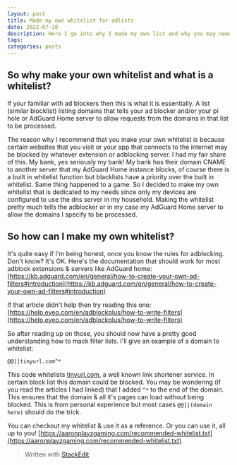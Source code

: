 ```yaml
---
layout: post
title: Made my own whitelist for adlists
date: 2022-07-10
description: Here I go into why I made my own list and why you may need to aswell.
tags: 
categories: posts
---
```


## So why make your own whitelist and what is a whitelist?

If your familiar with ad blockers then this is what it is essentially. A list (similar blocklist) listing domains that tells your ad blocker and/or your pi hole or AdGuard Home server to allow requests from the domains in that list to be processed.

The reason why I recommend that you make your own whitelist is because certain websites that you visit or your app that connects to the internet may be blocked by whatever extension or adblocking server. I had my fair share of this. My bank, yes seriously my bank! My bank has their domain CNAME to another server that my AdGuard Home instance blocks, of course there is a built in whitelist function but blacklists have a priority over the built in whitelist. Same thing happened to a game. So I decided to make my own whitelist that is dedicated to my needs since only my devices are configured to use the dns server in my household. Making the whitelist pretty much tells the adblocker or in my case my AdGuard Home server to allow the domains I specify to be processed.

## So how can I make my own whitelist?

It's quite easy if I'm being honest, once you know the rules for adblocking. Don't know? It's OK. Here's the documentation that should work for most adblock extensions & servers like AdGuard home: [https://kb.adguard.com/en/general/how-to-create-your-own-ad-filters#introduction](https://kb.adguard.com/en/general/how-to-create-your-own-ad-filters#introduction)

If that article didn't help then try reading this one: [https://help.eyeo.com/en/adblockplus/how-to-write-filters](https://help.eyeo.com/en/adblockplus/how-to-write-filters)

So after reading up on those, you should now have a pretty good understanding how to mack filter lists. I'll give an example of a domain to whitelist:

    @@||tinyurl.com^*

This code whitelists [tinyurl.com](tinyurl.com), a well known link shortener service. In certain block list this domain could be blocked. You may be wondering (if you read the articles I had linked) that I added `^*` to the end of the domain. This ensures that the domain & all it's pages can load without being blocked. This is from personal experience but most cases `@@||(domain here)` should do the trick.

You can checkout my whitelist & use it as a reference. Or you can use it, all up to you! [https://aaronplayzgaming.com/recommended-whitelist.txt](https://aaronplayzgaming.com/recommended-whitelist.txt)

> Written with [StackEdit](https://stackedit.io/).
